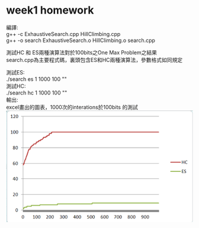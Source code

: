 # week1 homework  

編譯:  
g++ -c ExhaustiveSearch.cpp  HillClimbing.cpp  
g++ -o search ExhaustiveSearch.o HillClimbing.o search.cpp  

測試HC 和 ES兩種演算法對於100bits之One Max Problem之結果  
search.cpp為主要程式碼，裏頭包含ES和HC兩種演算法，參數格式如同規定  

測試ES:   
  ./search es 1 1000 100 ""  
測試HC:  
  ./search hc 1 1000 100 ""  
輸出:  
excel畫出的圖表，1000次的interations於100bits 的測試  
![image](https://github.com/linyoyoz/MetaheuristicTest/blob/master/week1/100%20bits_1000iterations.PNG)   
